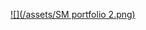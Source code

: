 [![](/assets/SM portfolio 2.png)](http://ballab.com/content/book/case-studies-big-and-fast-data.html)

